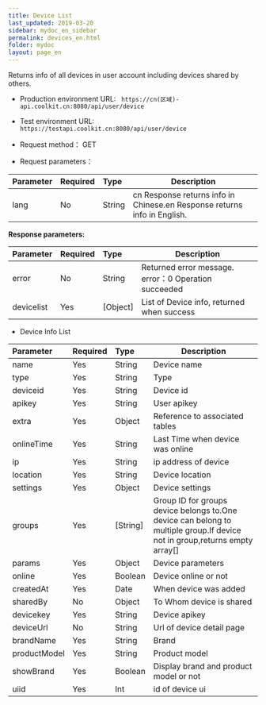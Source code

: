 ```yaml
---
title: Device List
last_updated: 2019-03-20
sidebar: mydoc_en_sidebar
permalink: devices_en.html
folder: mydoc
layout: page_en
---
```


Returns info of all devices in user account including devices shared by others.
- Production environment URL: ``` https://cn(区域)-api.coolkit.cn:8080/api/user/device``` 

- Test environment URL: ``` https://testapi.coolkit.cn:8080/api/user/device``` 

- Request method： GET

- Request parameters：

|Parameter|Required|Type|Description|
|:----    |:---|:----- |-----   |
|lang |No  |String | cn Response returns info in Chinese.en Response returns info in English. |

**Response parameters:**

|Parameter|Required|Type|Description|
|:----    |:---|:----- |-----   |
|error |No  |String | Returned error message. error：0 Operation succeeded  |
|devicelist |Yes  |[Object] | List of Device info, returned when success  |

- Device Info List

|Parameter|Required|Type|Description|
|:----    |:---|:----- |-----   |
|name |Yes  |String | Device name  |
|type |Yes  |String | Type  |
|deviceid |Yes  |String | Device id  |
|apikey |Yes  |String | User apikey  |
|extra |Yes  |Object | Reference to associated tables  |
|onlineTime |Yes  |String | Last Time when device was online  |
|ip |Yes  |String | ip address of device  |
|location |Yes  |String | Device location  |
|settings |Yes  |Object | Device settings  |
|groups |Yes  | [String] | Group ID for groups device belongs to.One device can belong to multiple group.If device not in group,returns empty array[]  |
|params |Yes  |Object | Device parameters  |
|online |Yes  |Boolean | Device online or not  |
|createdAt |Yes  |Date | When device was added  |
|sharedBy |No  |Object | To Whom device is shared  |
|devicekey |Yes  |String | Device apikey  |
|deviceUrl |No  |String | Url of device detail page  |
|brandName |Yes  |String | Brand  |
|productModel |Yes  |String | Product model  |
|showBrand |Yes  |Boolean | Display brand and product model or not  |
|uiid |Yes  | Int | id of device ui  |



